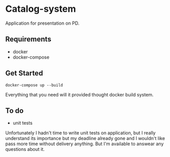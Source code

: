 # Catalog-system

Application for presentation on PD.

## Requirements
 - docker 
 - docker-compose
 
## Get Started
    docker-compose up --build
    
Everything that you need will it provided thought docker build system.

## To do
 - unit tests
 
Unfortunately I hadn't time to write unit tests on application, but I really understand its importance but my deadline 
already gone and I wouldn't like pass more time without delivery anything. But I'm available to answear any questions about
it.
